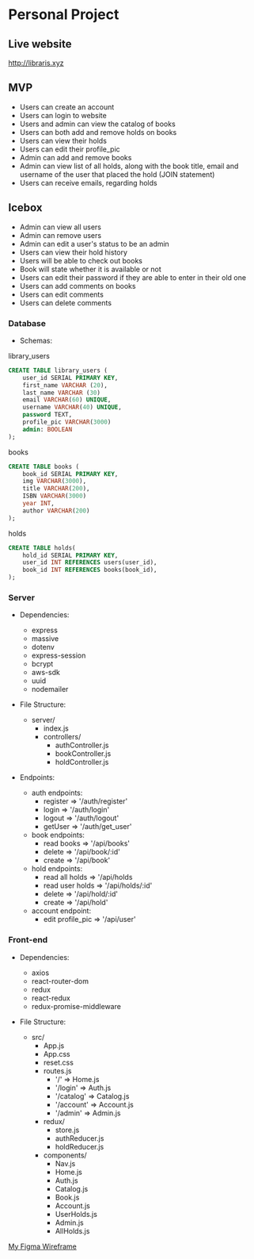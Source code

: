 # Personal Project

## Live website
http://libraris.xyz

## MVP
- Users can create an account
- Users can login to website
- Users and admin can view the catalog of books
- Users can both add and remove holds on books
- Users can view their holds
- Users can edit their profile_pic
- Admin can add and remove books
- Admin can view list of all holds, along with the book title, email and username of the user that placed the hold  (JOIN statement)
- Users can receive emails, regarding holds

## Icebox
- Admin can view all users
- Admin can remove users
- Admin can edit a user's status to be an admin
- Users can view their hold history
- Users will be able to check out books
- Book will state whether it is available or not
- Users can edit their password if they are able to enter in their old one
- Users can add comments on books
- Users can edit comments
- Users can delete comments

### Database

- Schemas:

library_users
```SQL
CREATE TABLE library_users (
    user_id SERIAL PRIMARY KEY,
    first_name VARCHAR (20),
    last_name VARCHAR (30)
    email VARCHAR(60) UNIQUE,
    username VARCHAR(40) UNIQUE,
    password TEXT,
    profile_pic VARCHAR(3000)
    admin: BOOLEAN
);
```

books
```SQL
CREATE TABLE books (
    book_id SERIAL PRIMARY KEY,
    img VARCHAR(3000),
    title VARCHAR(200),
    ISBN VARCHAR(3000)
    year INT,
    author VARCHAR(200)
);
```

holds
```SQL
CREATE TABLE holds(
    hold_id SERIAL PRIMARY KEY,
    user_id INT REFERENCES users(user_id),
    book_id INT REFERENCES books(book_id),
);
```

### Server
- Dependencies:
    - express
    - massive
    - dotenv
    - express-session
    - bcrypt
    - aws-sdk
    - uuid
    - nodemailer

- File Structure:
    - server/
        - index.js
        - controllers/
            - authController.js
            - bookController.js
            - holdController.js

- Endpoints:
    - auth endpoints:
        - register => '/auth/register'
        - login => '/auth/login'
        - logout => '/auth/logout'
        - getUser => '/auth/get_user'
    - book endpoints: 
        - read books => '/api/books'
        - delete => '/api/book/:id'
        - create => '/api/book'
    - hold endpoints:
        - read all holds => '/api/holds
        - read user holds => '/api/holds/:id'
        - delete => '/api/hold/:id'
        - create => '/api/hold'
    - account endpoint:
        - edit profile_pic => '/api/user'

### Front-end

- Dependencies: 
    - axios
    - react-router-dom
    - redux
    - react-redux
    - redux-promise-middleware

- File Structure:
    - src/
        - App.js
        - App.css
        - reset.css
        - routes.js
            - '/' => Home.js
            - '/login' => Auth.js
            - '/catalog' => Catalog.js
            - '/account' => Account.js
            - '/admin' => Admin.js
        - redux/
            - store.js
            - authReducer.js
            - holdReducer.js
        - components/
            - Nav.js
            - Home.js
            - Auth.js
            - Catalog.js
            - Book.js
            - Account.js
            - UserHolds.js
            - Admin.js
            - AllHolds.js


<a href = "https://www.figma.com/file/R2wzAQNqEFaK3sSLXHNHrT/Untitled?node-id=0%3A1"> My Figma Wireframe </a>